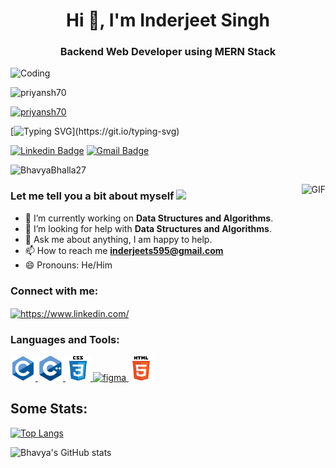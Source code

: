<h1 align="center">Hi 👋, I'm Inderjeet Singh </h1>
<h3 align="center"> Backend Web Developer using MERN Stack</h3>
<img algin="right" alt="Coding" width="400" src="https://user-images.githubusercontent.com/69011963/137184767-79a13ec7-1bb3-4341-a6da-3a149c9c159a.gif">
<p 
align="left"> <img src="https://komarev.com/ghpvc/?username=inderjeets595&label=Profile%20views&color=0e75b6&style=flat" alt="priyansh70" />
</p>

<p align="left"> <a href="https://github.com/ryo-ma/github-profile-trophy"><img src="https://github-profile-trophy.vercel.app/?username=inderjeets595" alt="priyansh70" /></a> </p>

[![Typing SVG](https://readme-typing-svg.herokuapp.com?color=%230034F7&lines=I+am+a+Software+Engineer.;Nice+to+e-meet+you.;Scroll+till+the+end.)](https://git.io/typing-svg)

[![Linkedin Badge](https://img.shields.io/badge/-LinkedIn-0e76a8?style=flat-square&logo=Linkedin&logoColor=white)](https://www.linkedin.com/)
[![Gmail Badge](https://img.shields.io/badge/Gmail-D14836?style=for-the-badge&logo=gmail&logoColor=white)](mailto:inderjeets595@gmail.com)


<p align="left"><img src="https://komarev.com/ghpvc/?username=BhavyaBhalla27" alt="BhavyaBhalla27"/></p>

<img align="right" height="350px" alt="GIF" src="https://cdn.dribbble.com/users/1162077/screenshots/5403918/media/d5dccb5d5818cba2c8fa0cb15fb578b3.gif" />


<h3 style=>
Let me tell you a bit about myself <img src="https://emojis.slackmojis.com/emojis/images/1520808873/3643/cool-doge.gif?1520808873" width="20" />
</h3>

- 🔭 I’m currently working on **Data Structures and Algorithms**.
- 🤝 I’m looking for help with **Data Structures and Algorithms**.
- 💬 Ask me about anything, I am happy to help.
- 📫 How to reach me **inderjeets595@gmail.com**
- 😄 Pronouns: He/Him 

<h3 align="left">Connect with me:</h3>
<p align="left">
<a href="https://www.linkedin.com/" target="blank"><img align="center" src="https://raw.githubusercontent.com/rahuldkjain/github-profile-readme-generator/master/src/images/icons/Social/linked-in-alt.svg" alt="https://www.linkedin.com/" height="30" width="40" /></a>
</p>

<h3 align="left">Languages and Tools:</h3>
<p align="left"> <a href="https://www.cprogramming.com/" target="_blank" rel="noreferrer"> <img src="https://raw.githubusercontent.com/devicons/devicon/master/icons/c/c-original.svg" alt="c" width="40" height="40"/> </a> <a href="https://www.w3schools.com/cpp/" target="_blank" rel="noreferrer"> <img src="https://raw.githubusercontent.com/devicons/devicon/master/icons/cplusplus/cplusplus-original.svg" alt="cplusplus" width="40" height="40"/> </a> <a href="https://www.w3schools.com/css/" target="_blank" rel="noreferrer"> <img src="https://raw.githubusercontent.com/devicons/devicon/master/icons/css3/css3-original-wordmark.svg" alt="css3" width="40" height="40"/> </a> <a href="https://www.figma.com/" target="_blank" rel="noreferrer"> <img src="https://www.vectorlogo.zone/logos/figma/figma-icon.svg" alt="figma" width="40" height="40"/> </a> <a href="https://www.w3.org/html/" target="_blank" rel="noreferrer"> <img src="https://raw.githubusercontent.com/devicons/devicon/master/icons/html5/html5-original-wordmark.svg" alt="html5" width="40" height="40"/> </a>  </p>

## Some Stats:
[![Top Langs](https://github-readme-stats.vercel.app/api/top-langs/?username=inderjeets595&layout=compact&theme=prussian)](https://github.com/inderjeets595/github-readme-stats)

![Bhavya's GitHub stats](https://github-readme-stats.vercel.app/api?username=inderjeets595&show_icons=true&theme=prussian)


